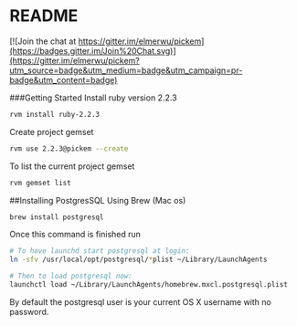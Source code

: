 # README

[![Join the chat at https://gitter.im/elmerwu/pickem](https://badges.gitter.im/Join%20Chat.svg)](https://gitter.im/elmerwu/pickem?utm_source=badge&utm_medium=badge&utm_campaign=pr-badge&utm_content=badge)

###Getting Started
Install ruby version 2.2.3

``` bash
rvm install ruby-2.2.3
```

Create project gemset
``` bash
rvm use 2.2.3@pickem --create
```

To list the current project gemset
``` bash
rvm gemset list
```

##Installing PostgresSQL
Using Brew (Mac os)
``` bash
brew install postgresql
```
Once this command is finished run
``` bash
# To have launchd start postgresql at login:
ln -sfv /usr/local/opt/postgresql/*plist ~/Library/LaunchAgents

# Then to load postgresql now:
launchctl load ~/Library/LaunchAgents/homebrew.mxcl.postgresql.plist
```
By default the postgresql user is your current OS X username with no password.